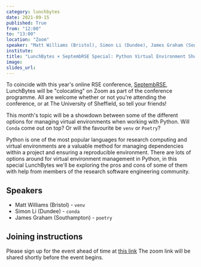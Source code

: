 ```yaml
---
category: lunchbytes
date: 2021-09-15
published: True
from: "12:00"
to: "13:00"
location: "Zoom"
speaker: "Matt Williams (Bristol), Simon Li (Dundee), James Graham (Southampton)"
institute:
title: "LunchBytes × SeptembRSE Special: Python Virtual Environment Showdown"
image:
slides_url:
---
```


To coincide with this year's online RSE conference, [SeptembRSE](https://septembrse.society-rse.org/registration/), LunchBytes will be "colocating" on Zoom as part of the conference programme. All are welcome whether or not you're attending the conference, or at The University of Sheffield, so tell your friends!

This month's topic will be a showdown between some of the different options for managing virtual environments when working with Python. Will `Conda` come out on top? Or will the favourite be `venv` or `Poetry`?

Python is one of the most popular languages for research computing and virtual environments are a valuable method for managing dependencies within a project and ensuring a reproducible environment. There are lots of options around for virtual environment management in Python, in this special LunchBytes we'll be exploring the pros and cons of some of them with help from members of the research software engineering community.

## Speakers
* Matt Williams (Bristol) - `venv`
* Simon Li (Dundee) - `conda`
* James Graham (Southampton) - `poetry`

## Joining instructions
Please sign up for the event ahead of time at [this link](https://www.eventbrite.co.uk/e/lunchbytes-septembrse-special-python-virtual-environment-showdown-tickets-170150369335)
The zoom link will be shared shortly before the event begins.